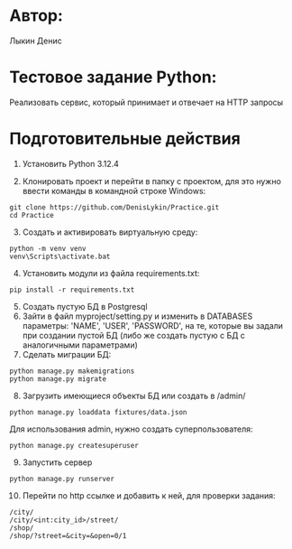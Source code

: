 # Автор: 
Лыкин Денис
# Тестовое задание Python: 
Реализовать сервис, который принимает и отвечает на HTTP запросы
# Подготовительные действия
1. Установить Python 3.12.4

2. Клонировать проект и перейти в папку с проектом, для это нужно ввести команды в командной строке Windows:
```
git clone https://github.com/DenisLykin/Practice.git
cd Practice
```
3. Создать и активировать виртуальную среду:
```
python -m venv venv
venv\Scripts\activate.bat
```
4. Установить модули из файла requirements.txt:
```
pip install -r requirements.txt
```
5. Создать пустую БД в Postgresql
6. Зайти в файл myproject/setting.py и изменить в DATABASES параметры: 'NAME', 'USER', 'PASSWORD', на те, которые вы задали при создании пустой БД (либо же создать пустую с БД с аналогичными параметрами)
7. Сделать миграции БД:
```
python manage.py makemigrations
python manage.py migrate
```
8. Загрузить имеющиеся объекты БД или создать в /admin/
```
python manage.py loaddata fixtures/data.json
```
Для использования admin, нужно создать суперпользователя:
```
python manage.py createsuperuser 
```
9. Запустить сервер
```
python manage.py runserver
```
10. Перейти по http ссылке и добавить к ней, для проверки задания:
```
/city/
/city/<int:city_id>/street/
/shop/
/shop/?street=&city=&open=0/1
```
